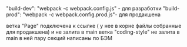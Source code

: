 "build-dev": "webpack -c webpack.config.js"  - для разработки
"build-prod": "webpack -c webpack.config.prod.js"- для продакшена

ветка "Page" подключена к ссылке ( у нее в корне файлы собранные для продакшена) и не залита в main
ветка "coding-style" не залита в main в ней пару секций написаны по БЭМ